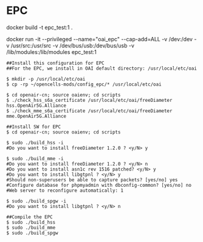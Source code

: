 # EPC
docker build -t epc_test:1 .

docker run -it --privileged --name="oai_epc" --cap-add=ALL -v /dev:/dev -v /usr/src:/usr/src -v /dev/bus/usb:/dev/bus/usb -v /lib/modules:/lib/modules epc_test:1
```bash=
##Install this configuration for EPC
##For the EPC, we install in OAI default directory: /usr/local/etc/oai

$ mkdir -p /usr/local/etc/oai
$ cp -rp ~/opencells-mods/config_epc/* /usr/local/etc/oai

$ cd openair-cn; source oaienv; cd scripts
$ ./check_hss_s6a_certificate /usr/local/etc/oai/freeDiameter hss.OpenAir5G.Alliance
$ ./check_mme_s6a_certificate /usr/local/etc/oai/freeDiameter mme.OpenAir5G.Alliance

##Install SW for EPC
$ cd openair-cn; source oaienv; cd scripts

$ sudo ./build_hss -i
#Do you want to install freeDiameter 1.2.0 ? <y/N> y

$ sudo ./build_mme -i
#Do you want to install freeDiameter 1.2.0 ? <y/N> n
#Do you want to install asn1c rev 1516 patched? <y/N> y
#Do you want to install libgtpnl ? <y/N> y
#Should non-superusers be able to capture packets? [yes/no] yes
#Configure database for phpmyadmin with dbconfig-common? [yes/no] no
#Web server to reconfigure automatically: 1

$ sudo ./build_spgw -i
#Do you want to install libgtpnl ? <y/N> n

##Compile the EPC
$ sudo ./build_hss
$ sudo ./build_mme
$ sudo ./build_spgw
```
